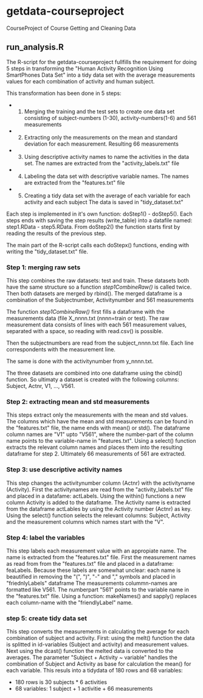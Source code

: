 # getdata-courseproject
CourseProject of Course Getting and Cleaning Data

## run\_analysis.R
The R-script for the getdata-courseproject fullfills the requirement for doing 5 steps in transforming the "Human Activity Recognition Using SmartPhones Data Set" into a tidy data set with the average measurements values for each combination of activity and human subject.

This transformation has been done in 5 steps:
- 1) Merging the training and the test sets to create one data set consisting of subject-numbers (1-30), activity-numbers(1-6) and 561 measurements 
- 2) Extracting only the measurements on the mean and standard deviation for each measurement. Resulting 66 measurements
- 3) Using descriptive activity names to name the activities in the data set. The names are extracted from the "activity\_labels.txt" file
- 4) Labeling the data set with descriptive variable names. The names are extracted from the "features.txt" file
- 5) Creating a tidy data set with the average of each variable for each activity and each subject The data is saved in "tidy\_dataset.txt"

Each step is implemented in it's own function: doStep1() - doStep5(). Each steps ends with saving the step results (write\_table) into a datafile named: step1.RData - step5.RData. From doStep2() the function starts first by reading the results of the previous step.

The main part of the R-script calls each doStepx() functions, ending with writing the "tidy\_dataset.txt" file.

### Step 1: merging raw sets
This step combines the raw datasets: test and train. These datasets both have the same structure so a function *step1CombineRaw()* is called twice. Then both datasets are merged by rbind(). The merged dataframe is a combination of the Subjectnumber, Activitynumber and 561 measurements

The function *step1CombineRaw()* first fills a dataframe with the measurements data (file X\_nnnn.txt (nnnn=train or test). The raw measurement data consists of lines with each 561 measurement values, separated with a space, so reading with read.csv() is possible.

Then the subjectnumbers are read from the subject\_nnnn.txt file. Each line correspondents with the measurement line.

The same is done with the activitynumber from y\_nnnn.txt.

The three datasets are combined into one dataframe using the cbind() function. So ultimaty a dataset is created with the following columns: Subject, Actnr, V1, ..., V561. 

### Step 2: extracting mean and std measurements
This steps extract only the measurements with the mean and std values.
The columns which have the mean and std measurements can be found in the "features.txt" file, the name ends with mean() or std(). 
The dataframe column names are "V1" upto "V561", where the number-part of the column name points to the variable-name in "features.txt". Using a select() function extracts the relevant column names and places them into the resulting dataframe for step 2.
Ultimately 66 measurements of 561 are extracted.

### Step 3: use descriptive activity names
This step changes the activitynumber column (Actnr) with the activityname (Activity). 
First the activitynames are read from the "activity\_labels.txt" file and placed in a datafame: actLabels. 
Using the within() functions a new column Activity is added to the dataframe. The Activity name is extracted from the dataframe actLables by using the Activity number (Actnr) as key.
Using the select() function selects the relevant columns: Subject, Activity and the measurement columns which names start with the "V".

### Step 4: label the variables
This step labels each measurement value with an appropiate name. The name is extracted from the "features.txt" file.
First the measurement names as read from from the "features.txt" file and placed in a dataframe: feaLabels. Because these labels are somewhat unclear: each name is beautified in removing the "(", ")", "-" and "," symbols and placed in "friednlyLabels" dataframe
The measurements colummn-names are formatted like V561. The numberpart "561" points to the variable name in the "features.txt" file. Using a function: makeNames() and sapply() replaces each column-name with the "friendlyLabel" name.

### step 5: create tidy data set
This step converts the measurements in calculating the average for each combination of subject and activity. 
First: using the melt() function the data is splitted in id-variables (Subject and activity) and measurement values.
Next using the dcast() function the melted data is converted to the averages. The parameter "Subject + Activity ~ variable" handles the combination of Subject and Activity as base for calculation the mean() for each variable.
This resuls into a tidydata of 180 rows and 68 variables:
- 180 rows is 30 subjects * 6 activities
- 68 variables: 1 subject + 1 activitie + 66 measurements 


